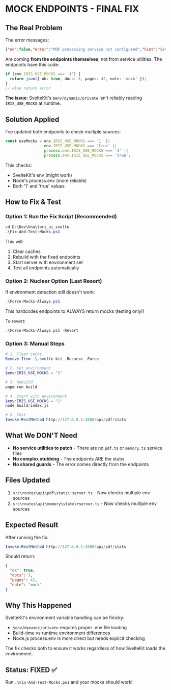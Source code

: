 # MOCK ENDPOINTS - FINAL FIX

## The Real Problem

The error messages:
```json
{"ok":false,"error":"PDF processing service not configured","hint":"Set IRIS_USE_MOCKS=1 to use mock data"}
```

Are coming **from the endpoints themselves**, not from service utilities. The endpoints have this code:
```typescript
if (env.IRIS_USE_MOCKS === '1') {
  return json({ ok: true, docs: 3, pages: 42, note: 'mock' });
}
// else return error
```

**The issue:** SvelteKit's `$env/dynamic/private` isn't reliably reading `IRIS_USE_MOCKS` at runtime.

## Solution Applied

I've updated both endpoints to check multiple sources:
```typescript
const useMocks = env.IRIS_USE_MOCKS === '1' || 
                 env.IRIS_USE_MOCKS === 'true' ||
                 process.env.IRIS_USE_MOCKS === '1' ||
                 process.env.IRIS_USE_MOCKS === 'true';
```

This checks:
- SvelteKit's env (might work)
- Node's process.env (more reliable)
- Both '1' and 'true' values

## How to Fix & Test

### Option 1: Run the Fix Script (Recommended)
```powershell
cd D:\Dev\kha\tori_ui_svelte
.\Fix-And-Test-Mocks.ps1
```
This will:
1. Clear caches
2. Rebuild with the fixed endpoints
3. Start server with environment set
4. Test all endpoints automatically

### Option 2: Nuclear Option (Last Resort)
If environment detection still doesn't work:
```powershell
.\Force-Mocks-Always.ps1
```
This hardcodes endpoints to ALWAYS return mocks (testing only!)

To revert:
```powershell
.\Force-Mocks-Always.ps1 -Revert
```

### Option 3: Manual Steps
```powershell
# 1. Clear cache
Remove-Item .\.svelte-kit -Recurse -Force

# 2. Set environment
$env:IRIS_USE_MOCKS = "1"

# 3. Rebuild
pnpm run build

# 4. Start with environment
$env:IRIS_USE_MOCKS = "1"
node build/index.js

# 5. Test
Invoke-RestMethod http://127.0.0.1:3000/api/pdf/stats
```

## What We DON'T Need

- **No service utilities to patch** - There are no `pdf.ts` or `memory.ts` service files
- **No complex stubbing** - The endpoints ARE the stubs
- **No shared guards** - The error comes directly from the endpoints

## Files Updated

1. `src\routes\api\pdf\stats\+server.ts` - Now checks multiple env sources
2. `src\routes\api\memory\state\+server.ts` - Now checks multiple env sources

## Expected Result

After running the fix:
```powershell
Invoke-RestMethod http://127.0.0.1:3000/api/pdf/stats
```

Should return:
```json
{
  "ok": true,
  "docs": 3,
  "pages": 42,
  "note": "mock"
}
```

## Why This Happened

SvelteKit's environment variable handling can be finicky:
- `$env/dynamic/private` requires proper .env file loading
- Build-time vs runtime environment differences
- Node.js process.env is more direct but needs explicit checking

The fix checks both to ensure it works regardless of how SvelteKit loads the environment.

## Status: FIXED ✅

Run `.\Fix-And-Test-Mocks.ps1` and your mocks should work!
